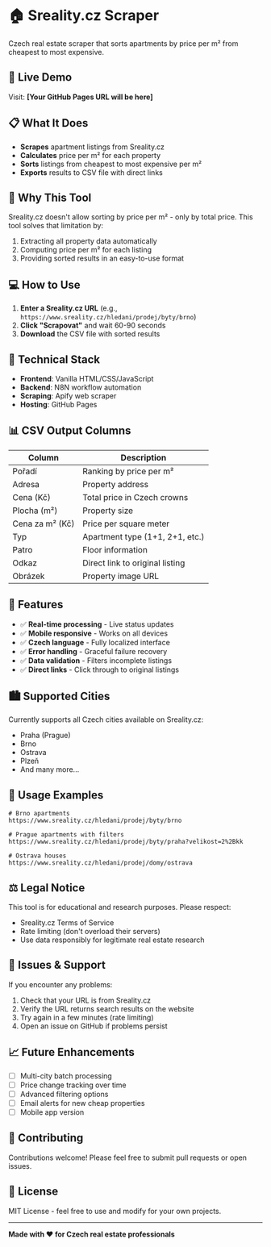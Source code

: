 # 🏠 Sreality.cz Scraper

Czech real estate scraper that sorts apartments by price per m² from cheapest to most expensive.

## 🚀 **Live Demo**

Visit: **[Your GitHub Pages URL will be here]**

## 📋 **What It Does**

- **Scrapes** apartment listings from Sreality.cz
- **Calculates** price per m² for each property
- **Sorts** listings from cheapest to most expensive per m²
- **Exports** results to CSV file with direct links

## 🎯 **Why This Tool**

Sreality.cz doesn't allow sorting by price per m² - only by total price. This tool solves that limitation by:

1. Extracting all property data automatically
2. Computing price per m² for each listing
3. Providing sorted results in an easy-to-use format

## 💻 **How to Use**

1. **Enter a Sreality.cz URL** (e.g., `https://www.sreality.cz/hledani/prodej/byty/brno`)
2. **Click "Scrapovat"** and wait 60-90 seconds
3. **Download** the CSV file with sorted results

## 🔧 **Technical Stack**

- **Frontend**: Vanilla HTML/CSS/JavaScript
- **Backend**: N8N workflow automation
- **Scraping**: Apify web scraper
- **Hosting**: GitHub Pages

## 📊 **CSV Output Columns**

| Column | Description |
|--------|-------------|
| Pořadí | Ranking by price per m² |
| Adresa | Property address |
| Cena (Kč) | Total price in Czech crowns |
| Plocha (m²) | Property size |
| Cena za m² (Kč) | Price per square meter |
| Typ | Apartment type (1+1, 2+1, etc.) |
| Patro | Floor information |
| Odkaz | Direct link to original listing |
| Obrázek | Property image URL |

## 🌟 **Features**

- ✅ **Real-time processing** - Live status updates
- ✅ **Mobile responsive** - Works on all devices
- ✅ **Czech language** - Fully localized interface
- ✅ **Error handling** - Graceful failure recovery
- ✅ **Data validation** - Filters incomplete listings
- ✅ **Direct links** - Click through to original listings

## 🏙️ **Supported Cities**

Currently supports all Czech cities available on Sreality.cz:
- Praha (Prague)
- Brno
- Ostrava
- Plzeň
- And many more...

## 🚦 **Usage Examples**

```
# Brno apartments
https://www.sreality.cz/hledani/prodej/byty/brno

# Prague apartments with filters
https://www.sreality.cz/hledani/prodej/byty/praha?velikost=2%2Bkk

# Ostrava houses
https://www.sreality.cz/hledani/prodej/domy/ostrava
```

## ⚖️ **Legal Notice**

This tool is for educational and research purposes. Please respect:
- Sreality.cz Terms of Service
- Rate limiting (don't overload their servers)
- Use data responsibly for legitimate real estate research

## 🐛 **Issues & Support**

If you encounter any problems:
1. Check that your URL is from Sreality.cz
2. Verify the URL returns search results on the website
3. Try again in a few minutes (rate limiting)
4. Open an issue on GitHub if problems persist

## 📈 **Future Enhancements**

- [ ] Multi-city batch processing
- [ ] Price change tracking over time
- [ ] Advanced filtering options
- [ ] Email alerts for new cheap properties
- [ ] Mobile app version

## 🤝 **Contributing**

Contributions welcome! Please feel free to submit pull requests or open issues.

## 📄 **License**

MIT License - feel free to use and modify for your own projects.

---

**Made with ❤️ for Czech real estate professionals**
